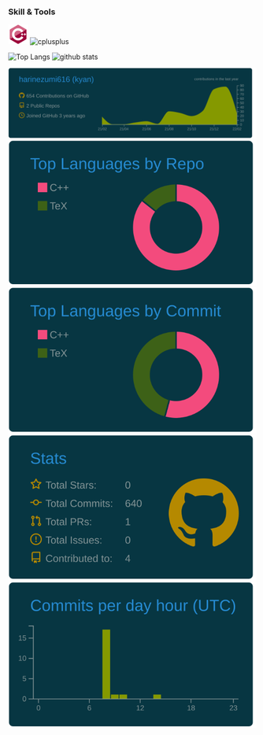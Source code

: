 ### Skill & Tools
<a target="_blank"> <img src="https://raw.githubusercontent.com/devicons/devicon/master/icons/cplusplus/cplusplus-original.svg" alt="cplusplus" width="40" height="40"/> 
<a target="_blank"> <img src="https://img.icons8.com/color/48/000000/c-plus-plus-logo.png" alt="cplusplus" width="40" height="40"/> 
  
<p align="left"> 
  <img alt="Top Langs" height="150px" src="https://github-readme-stats.vercel.app/api/top-langs/?username=harinezumi616&layout=compact&theme=merko" />
  <img alt="github stats" height="150px" src="https://github-readme-stats.vercel.app/api?username=harinezumi616&theme=onedark&show_icons=true" />
</p>

<!--
[![trophy](https://github-profile-trophy.vercel.app/?username=harinezumi616&theme=onedark&column=7
)](https://github.com/ryo-ma/github-profile-trophy)
-->

[![](https://raw.githubusercontent.com/harinezumi616/harinezumi616/main/profile-summary-card-output/solarized_dark/0-profile-details.svg)](https://github.com/vn7n24fzkq/github-profile-summary-cards)
[![](https://raw.githubusercontent.com/harinezumi616/harinezumi616/main/profile-summary-card-output/solarized_dark/1-repos-per-language.svg)](https://github.com/vn7n24fzkq/github-profile-summary-cards) [![](https://raw.githubusercontent.com/harinezumi616/harinezumi616/main/profile-summary-card-output/solarized_dark/2-most-commit-language.svg)](https://github.com/vn7n24fzkq/github-profile-summary-cards)
[![](https://raw.githubusercontent.com/harinezumi616/harinezumi616/main/profile-summary-card-output/solarized_dark/3-stats.svg)](https://github.com/vn7n24fzkq/github-profile-summary-cards) [![](https://raw.githubusercontent.com/harinezumi616/harinezumi616/main/profile-summary-card-output/solarized_dark/4-productive-time.svg)](https://github.com/vn7n24fzkq/github-profile-summary-cards)
